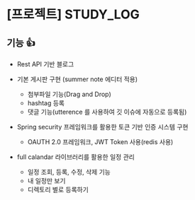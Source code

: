 # [프로젝트] STUDY_LOG

## 기능 👍
* Rest API 기반 블로그

* 기본 게시판 구현 (summer note 에디터 적용)
    - 첨부파일 기능(Drag and Drop)
    - hashtag 등록
    - 댓글 기능(utterence 를 사용하여 깃 이슈에 자동으로 등록됨)

* Spring security 프레임워크를 활용한 토큰 기반 인증 시스템 구현
    - OAUTH 2.0 프레임워크, JWT Token 사용(redis 사용)

* full calandar 라이브러리를 활용한 일정 관리
    - 일정 조회, 등록, 수정, 삭제 기능
    - 내 일정만 보기
    - 디렉토리 별로 등록하기
